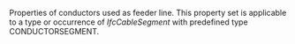 Properties of conductors used as feeder line. This property set is applicable to a type or occurrence of _IfcCableSegment_ with predefined type CONDUCTORSEGMENT.
